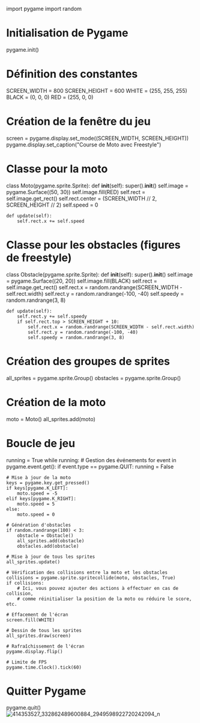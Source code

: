 import pygame
import random

# Initialisation de Pygame
pygame.init()

# Définition des constantes
SCREEN_WIDTH = 800
SCREEN_HEIGHT = 600
WHITE = (255, 255, 255)
BLACK = (0, 0, 0)
RED = (255, 0, 0)

# Création de la fenêtre du jeu
screen = pygame.display.set_mode((SCREEN_WIDTH, SCREEN_HEIGHT))
pygame.display.set_caption("Course de Moto avec Freestyle")

# Classe pour la moto
class Moto(pygame.sprite.Sprite):
    def __init__(self):
        super().__init__()
        self.image = pygame.Surface((50, 30))
        self.image.fill(RED)
        self.rect = self.image.get_rect()
        self.rect.center = (SCREEN_WIDTH // 2, SCREEN_HEIGHT // 2)
        self.speed = 0

    def update(self):
        self.rect.x += self.speed

# Classe pour les obstacles (figures de freestyle)
class Obstacle(pygame.sprite.Sprite):
    def __init__(self):
        super().__init__()
        self.image = pygame.Surface((20, 20))
        self.image.fill(BLACK)
        self.rect = self.image.get_rect()
        self.rect.x = random.randrange(SCREEN_WIDTH - self.rect.width)
        self.rect.y = random.randrange(-100, -40)
        self.speedy = random.randrange(3, 8)

    def update(self):
        self.rect.y += self.speedy
        if self.rect.top > SCREEN_HEIGHT + 10:
            self.rect.x = random.randrange(SCREEN_WIDTH - self.rect.width)
            self.rect.y = random.randrange(-100, -40)
            self.speedy = random.randrange(3, 8)

# Création des groupes de sprites
all_sprites = pygame.sprite.Group()
obstacles = pygame.sprite.Group()

# Création de la moto
moto = Moto()
all_sprites.add(moto)

# Boucle de jeu
running = True
while running:
    # Gestion des événements
    for event in pygame.event.get():
        if event.type == pygame.QUIT:
            running = False

    # Mise à jour de la moto
    keys = pygame.key.get_pressed()
    if keys[pygame.K_LEFT]:
        moto.speed = -5
    elif keys[pygame.K_RIGHT]:
        moto.speed = 5
    else:
        moto.speed = 0

    # Génération d'obstacles
    if random.randrange(100) < 3:
        obstacle = Obstacle()
        all_sprites.add(obstacle)
        obstacles.add(obstacle)

    # Mise à jour de tous les sprites
    all_sprites.update()

    # Vérification des collisions entre la moto et les obstacles
    collisions = pygame.sprite.spritecollide(moto, obstacles, True)
    if collisions:
        # Ici, vous pouvez ajouter des actions à effectuer en cas de collision,
        # comme réinitialiser la position de la moto ou réduire le score, etc.

    # Effacement de l'écran
    screen.fill(WHITE)

    # Dessin de tous les sprites
    all_sprites.draw(screen)

    # Rafraîchissement de l'écran
    pygame.display.flip()

    # Limite de FPS
    pygame.time.Clock().tick(60)

# Quitter Pygame
pygame.quit()
![414353527_332862489600884_2949598922720242094_n](https://github.com/boussim06/boussim06/assets/160792650/53949391-3ee0-4e2d-b8f4-7efbc9a07c88)

